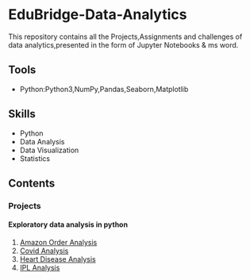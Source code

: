 <html>
  <head>
    <h1>EduBridge-Data-Analytics</h1>
  </head>
  <body>
    This repository contains all the Projects,Assignments and challenges of data analytics,presented in the form of Jupyter Notebooks & ms word.
    <body/>
    <head>
      <h2>Tools</h2>
    </head>
    <body>
      <ul>
        <li>Python:Python3,NumPy,Pandas,Seaborn,Matplotlib</li>
      </ul>
      <head>
        <h2>Skills</h2>
      </head>
      <body>
        <ul>
          <li>Python</li>
          <li>Data Analysis</li>
          <li>Data Visualization</li>
          <li>Statistics</li>
        </ul>
        <body/>
        <head>
          <h2>Contents</h2>
          <h3>Projects</h3>
          <h4>Exploratory data analysis in python</h4>
        </head>
        <body>
          <ol><li><a href="https://github.com/NIVETHASUBRAMANIAN/edubridge-data-analytics/tree/main/Projects/Exploratory%20Data%20Analysis%20in%20Python/Amazon%20order%20Analysis">Amazon Order Analysis</a></li>
            <li><a href="https://github.com/NIVETHASUBRAMANIAN/edubridge-data-analytics/tree/main/Projects/Exploratory%20Data%20Analysis%20in%20Python/Covid%20Analysis">Covid Analysis</a></li>
            <li><a href="https://github.com/NIVETHASUBRAMANIAN/edubridge-data-analytics/tree/main/Projects/Exploratory%20Data%20Analysis%20in%20Python/Heart%20Disease%20Analysis">Heart Disease Analysis</a></li>
            <li><a href="https://github.com/NIVETHASUBRAMANIAN/edubridge-data-analytics/tree/main/Projects/Exploratory%20Data%20Analysis%20in%20Python/IPL%20Analysis">IPL Analysis</a></li>
          </html>

